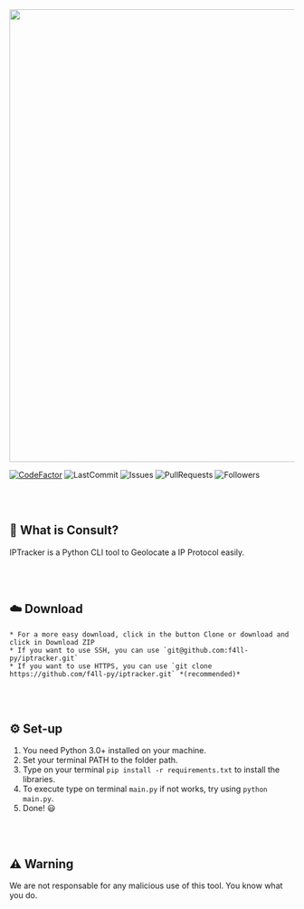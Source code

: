 <img src="https://i.imgur.com/RNGJWzj.png" width="800">

[![CodeFactor](https://www.codefactor.io/repository/github/h4lkun1//iptracker/badge)](https://www.codefactor.io/repository/github/h4lkun1/iptracker)
![LastCommit](https://img.shields.io/github/last-commit/h4lkun1/iptracker)
![Issues](https://img.shields.io/github/issues/h4lkun1/iptracker)
![PullRequests](https://img.shields.io/github/issues-pr/h4lkun1/iptracker)
![Followers](https://img.shields.io/github/followers/h4lkun1?label=Follow)

<br><br>

## 🤔 What is Consult?
IPTracker is a Python CLI tool to Geolocate a IP Protocol easily.

<br><br>

## ☁️ Download
    * For a more easy download, click in the button Clone or download and click in Download ZIP
    * If you want to use SSH, you can use `git@github.com:f4ll-py/iptracker.git`
    * If you want to use HTTPS, you can use `git clone https://github.com/f4ll-py/iptracker.git` *(recommended)*

<br><br>

## ⚙️ Set-up
  1. You need Python 3.0+ installed on your machine.
  2. Set your terminal PATH to the folder path.
  3. Type on your terminal `pip install -r requirements.txt` to install the libraries.
  4. To execute type on terminal `main.py` if not works, try using `python main.py`.
  5. Done! 😃

<br><br>

## ⚠️ Warning
We are not responsable for any malicious use of this tool. You know what you do.
